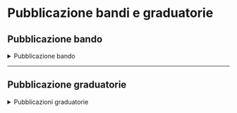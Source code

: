 # Pubblicazione bandi e graduatorie

## Pubblicazione bando&#x20;

<details>

<summary>Pubblicazione bando</summary>

:sparkles: ~~<mark style="color:blue;">**Allegati Premium**</mark> — Tramite questa funzionalità Premium, disponibile a seconda della tipologia di contratto sottoscritto dall’ente, puoi allegare documenti all'interno del messaggio.~~

~~Questo messaggio è da utilizzare sia per messaggi Premium, sia per messaggi standard. In caso di messaggio standard, **ricorda di eliminare ogni riferimento agli allegati dal corpo del messaggio.**~~

***

**🖋 Titolo del messaggio:** Pubblicato un nuovo bando

🗒 **Testo del messaggio**:

Dal \<gg/mm/aaaa> puoi fare richiesta di \<oggetto del bando>.

Hai tempo fino al \<gg/mm/aaaa>.

Per consultare i criteri di assegnazione e presentare richiesta, \[visita questo sito]\(URL).

~~\[Solo per messaggi Premium con allegato] Trovi il testo completo del bando in allegato a questo messaggio.~~

**🪄 Pulsante**: Presenta richiesta

<mark style="color:blue;">**📎 Allegato Premium:**</mark> \<testo integrale del bando>

***

**Destinatari**: Tutti i cittadini residenti nell’area di azione geografica del servizio che sono ritenuti idonei secondo le specifiche dell'iniziativa contenute nel bando.&#x20;

**Quando inviarlo**: Quando l’ente pubblica un bando riguardante....

**User story**: Come cittadino voglio essere informato sull’apertura di bandi per ....

</details>

***

## Pubblicazione graduatorie

<details>

<summary>Pubblicazioni graduatorie </summary>

**🖋 Titolo del messaggio:** Pubblicata la graduatoria per <mark style="color:purple;">{oggetto}</mark>

🗒 **Testo del messaggio**:&#x20;

È disponibile la graduatoria per il servizio \<tipologia di servizio> per \<nome> \<cognome>.

Se vuoi rinunciare alla tua posizione, hai tempo fino al \<gg/mm/aaaa>.

Per visualizzare la tua posizione in graduatoria \[visita questo sito]\(URL).

**🪄 Pulsante**: Vai alla graduatoria&#x20;

***

**Destinatari**: Tutti i cittadini che ....

**Quando inviarlo**: Quando è pubblicata la graduatoria&#x20;

**User story**: Come cittadino voglio ricevere aggiornamenti sullo stato della mia domanda.

</details>
